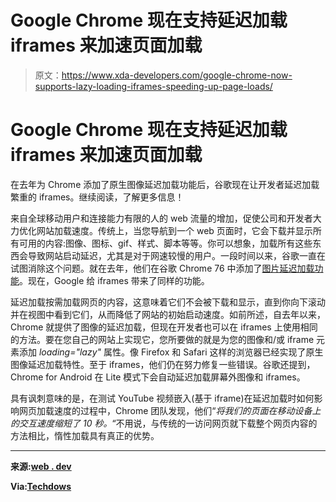 # Google Chrome 现在支持延迟加载 iframes 来加速页面加载

> 原文：<https://www.xda-developers.com/google-chrome-now-supports-lazy-loading-iframes-speeding-up-page-loads/>

# Google Chrome 现在支持延迟加载 iframes 来加速页面加载

在去年为 Chrome 添加了原生图像延迟加载功能后，谷歌现在让开发者延迟加载繁重的 iframes。继续阅读，了解更多信息！

来自全球移动用户和连接能力有限的人的 web 流量的增加，促使公司和开发者大力优化网站加载速度。传统上，当您导航到一个 web 页面时，它会下载并显示所有可用的内容:图像、图标、gif、样式、脚本等等。你可以想象，加载所有这些东西会导致网站启动延迟，尤其是对于网速较慢的用户。一段时间以来，谷歌一直在试图消除这个问题。就在去年，他们在谷歌 Chrome 76 中添加了[图片延迟加载功能](https://www.xda-developers.com/google-chrome-image-lazy-loading-speed-up-page-loading-mobile/)。现在，Google 给 iframes 带来了同样的功能。

延迟加载按需加载网页的内容，这意味着它们不会被下载和显示，直到你向下滚动并在视图中看到它们，从而降低了网站的初始启动速度。如前所述，自去年以来，Chrome 就提供了图像的延迟加载，但现在开发者也可以在 iframes 上使用相同的方法。要在您自己的网站上实现它，您所要做的就是为您的图像和/或 iframe 元素添加 *loading="lazy"* 属性。像 Firefox 和 Safari 这样的浏览器已经实现了原生图像延迟加载特性。至于 iframes，他们仍在努力修复一些错误。谷歌还提到，Chrome for Android 在 Lite 模式下会自动延迟加载屏幕外图像和 iframes。

具有讽刺意味的是，在测试 YouTube 视频嵌入(基于 iframe)在延迟加载时如何影响网页加载速度的过程中，Chrome 团队发现，他们“*将我们的页面在移动设备上的交互速度缩短了 10 秒。*“不用说，与传统的一访问网页就下载整个网页内容的方法相比，惰性加载具有真正的优势。

* * *

**来源:[web . dev](https://web.dev/iframe-lazy-loading/)**

**Via:[Techdows](https://techdows.com/2020/07/chrome-supports-iframes-lazy-loading.html)**